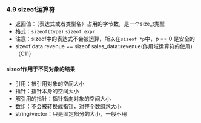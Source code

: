 ### 4.9 sizeof运算符

* 返回值：（表达式或者类型名）占用的字节数，是一个size_t类型
* 格式：`sizeof(type)` `sizeof expr`
* 注意：sizeof中的表达式不会被运算，所以在`sizeof *p`中，p == 0 是安全的
* sizeof data.revenue == sizeof sales_data::revenue(作用域运算符的使用)（C11）

#### sizeof作用于不同对象的结果
* 引用：被引用对象的空间大小
* 指针：指针本身的空间大小
* 解引用的指针：指针指向对象的空间大小
* 数组：不会被转换成指针，对整个数组求大小
* string/vector：只是固定部分的大小，一般不用

